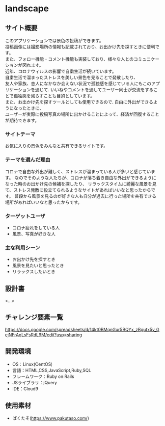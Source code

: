 # landscape

## サイト概要
このアプリケーションでは景色の投稿ができます。  
投稿画像には撮影場所の情報も記載されており、お出かけ先を探すときに便利です。  
また、フォロー機能・コメント機能も実装しており、様々な人とのコミュニケーションが図れます。  
近年、コロナウィルスの影響で自粛生活が続いています。  
自粛生活で溜まったストレスを美しい景色を見ることで発散したり、  
友人や家族、恋人になかなか会えない状況で孤独感を感じている人にもこのアプリケーションを通じて. 
いいねやコメントを通してユーザー同士が交流をすることで孤独感を減らすことも目的としています。  
また、お出かけ先を探すツールとしても使用できるので. 自由に外出ができるようになったときに、  
ユーザーが実際に投稿写真の場所に出かけることによって、経済が回復することが期待できます。

### サイトテーマ
お気に入りの景色をみんなと共有できるサイトです。

### テーマを選んだ理由
コロナで自由な外出が難しく、ストレスが溜まっている人が多いと感じています。
なのでそのような人たちが、コロナが落ち着き自由な外出ができるようになった時のお出かけ先の候補を探したり、
リラックスタイムに綺麗な風景を見て、ストレス発散に役立てられるようなサイトがあればいいなと思ったからです。
普段から風景を見るのが好きな人も自分が過去に行った場所を共有できる場所があればいいなと思ったからです。


### ターゲットユーザ
- コロナ疲れをしている人
- 風景、写真が好きな人

### 主な利用シーン
- お出かけ先を探すとき
- 風景を見たいと思ったとき
- リラックスしたいとき

## 設計書
<...>

## チャレンジ要素一覧
<https://docs.google.com/spreadsheets/d/14kt0BMqnGur5BQYx_zBgutx5v_GejNFrAqLsFsRdL9M/edit?usp=sharing>

## 開発環境
- OS：Linux(CentOS)
- 言語：HTML,CSS,JavaScript,Ruby,SQL
- フレームワーク：Ruby on Rails
- JSライブラリ：jQuery
- IDE：Cloud9

## 使用素材
- ぱくたそ(https://www.pakutaso.com/)